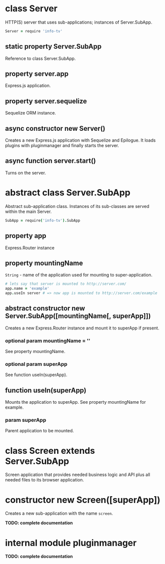 # class Server
HTTP(S) server that uses sub-applications; instances of Server.SubApp.

```coffeescript
Server = require 'info-tv'
```

## static property Server.SubApp
Reference to class Server.SubApp.

## property server.app
Express.js application.

## property server.sequelize
Sequelize ORM instance.

## async constructor new Server()
Creates a new Express.js application with Sequelize and Epilogue. It loads plugins with pluginmanager and finally starts the server.

## async function server.start()
Turns on the server.

# abstract class Server.SubApp
Abstract sub-application class. Instances of its sub-classes are served within the main Server.

```coffeescript
SubApp = require('info-tv').SubApp
```

## property app
Express.Router instance

## property mountingName
`String` - name of the application used for mounting to super-application.

```coffeescript
# lets say that server is mounted to http://server.com/
app.name = 'example'
app.useIn server # => now app is mounted to http://server.com/example
```

## abstract constructor new Server.SubApp([mountingName[, superApp]])
Creates a new Express.Router instance and mount it to superApp if present.
### optional param mountingName = ''
See property mountingName.
### optional param superApp
See function useIn(superApp).

## function useIn(superApp)
Mounts the application to superApp. See property mountingName for example.
### param superApp
Parent application to be mounted.

# class Screen extends Server.SubApp
Screen application that provides needed business logic and API plus all needed files to its browser application.

# constructor new Screen([superApp])
Creates a new sub-application with the name `screen`.

**TODO: complete documentation**

# internal module pluginmanager

**TODO: complete documentation**
